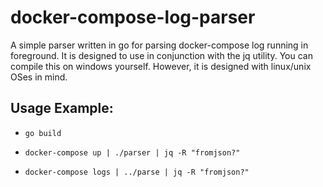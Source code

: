# docker-compose-log-parser

A simple parser written in go for parsing docker-compose log running in foreground. It is designed to use in conjunction with the jq utility. You can compile this on windows yourself. However, it is designed with linux/unix OSes in mind.

## Usage Example:

- `go build`

- `docker-compose up | ./parser | jq -R "fromjson?"`

- `docker-compose logs | ../parse | jq -R "fromjson?"`
